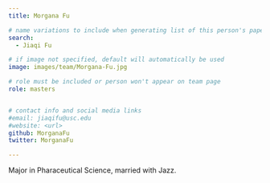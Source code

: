 ```yaml
---
title: Morgana Fu

# name variations to include when generating list of this person's papers
search:
  - Jiaqi Fu

# if image not specified, default will automatically be used
image: images/team/Morgana-Fu.jpg

# role must be included or person won't appear on team page
role: masters


# contact info and social media links
#email: jiaqifu@usc.edu
#website: <url>
github: MorganaFu
twitter: MorganaFu

---
```


Major in Pharaceutical Science, married with Jazz.
